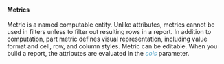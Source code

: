 #### Metrics

Metric is a named computable entity. Unlike attributes, metrics cannot be used in filters unless to filter out resulting rows in a report. In addition to computation, part metric defines visual representation, including value format and cell, row, and column styles. Metric can be editable. When you build a report, the attributes are evaluated in the _cols_ parameter.


<style>
.my-dark-theme .my-content {
    color: var(--light)
}
.my-dark-theme .my-content h1,
.my-dark-theme .my-content h2,
.my-dark-theme .my-content h3,
.my-dark-theme .my-content h4,
.my-dark-theme .my-content h5 {
    color: white;
}
.my-content b,i,em {
    color: rgb(88,167,202);
}
code { white-space: pre; }
</style>